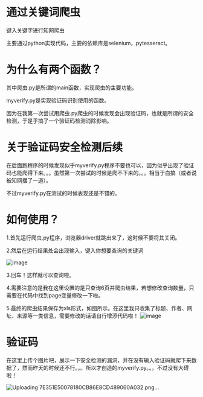 # 通过关键词爬虫
键入关键字进行知网爬虫

主要通过python实现代码，主要的依赖库是selenium，pytesseract。

# 为什么有两个函数？
其中爬虫.py是所谓的main函数，实现爬虫的主要功能。

myverify.py是实现验证码识别使用的函数。

因为在我第一次尝试用爬虫.py爬虫的时候发现会出现验证码，也就是所谓的安全检测，于是乎搞了一个验证码检测消除影响。

# 关于验证码安全检测后续
在后面跑程序的时候发现似乎myverify.py程序不要也可以，因为似乎出现了验证码也能爬得下来。。。虽然第一次尝试的时候是爬不下来的。。。相当于白搞（或者说被知网摆了一道）。

不过myverify.py在测试的时候表现还是不错的。


# 如何使用？
1.首先运行爬虫.py程序，浏览器driver就跳出来了，这时候不要将其关闭。

2.然后在运行结果处会出现输入，键入你想要查询的关键词

![image](https://user-images.githubusercontent.com/56500982/218065177-33e62834-6f94-495b-8ab4-7b047c2e91a9.png)

3.回车！这样就可以查询啦。

4.需要注意的是我在这里设置的是只查询6页并爬虫结果，若想修改查询数量，只需要在代码中找到page变量修改一下啦。

5.最终的爬虫结果保存为xls形式，如图所示。在这里我只收集了标题、作者、网址、来源等一类信息，需要修改的话请自行增添代码啦！
![image](https://user-images.githubusercontent.com/56500982/218066189-f53d277a-bee1-4384-be8c-066ac3bf88ab.png)

# 验证码
在这里上传个图片吧，展示一下安全检测的漏洞，并在没有输入验证码就爬下来数据了，然而昨天的时候还不行。。。所以才创造的myverify.py。。。不过没有大碍啦！

![Uploading 7E351E50078180CB86E8CD489060A032.png…]()

